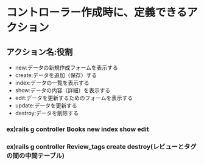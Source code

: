 # コントローラー作成時に、定義できるアクション

## アクション名:役割
- new:データの新規作成フォームを表示する
- create:データを追加（保存）する
- index:データの一覧を表示する
- show:データの内容（詳細）を表示する
- edit:データを更新するためのフォームを表示する
- update:データを更新する
- destroy:データを削除する<br>

### ex)rails g controller Books new index show edit
### ex)rails g controller Review_tags create destroy(レビューとタグの間の中間テーブル)
